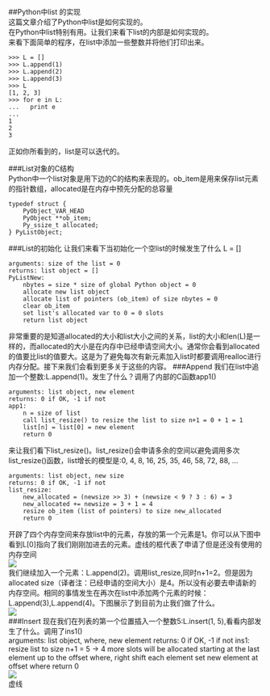 ##Python中list 的实现  
这篇文章介绍了Python中list是如何实现的。  
在Python中list特别有用。让我们来看下list的内部是如何实现的。  
来看下面简单的程序，在list中添加一些整数并将他们打印出来。  

    >>> L = []
    >>> L.append(1)
    >>> L.append(2)
    >>> L.append(3)
    >>> L
    [1, 2, 3]
    >>> for e in L:
    ...   print e
    ... 
    1
    2
    3
正如你所看到的，list是可以迭代的。  

###List对象的C结构  
Python中一个list对象是用下边的C的结构来表现的。ob_item是用来保存list元素的指针数组，allocated是在内存中预先分配的总容量

    typedef struct {
        PyObject_VAR_HEAD
        PyObject **ob_item;
        Py_ssize_t allocated;
    } PyListObject;

###List的初始化
让我们来看下当初始化一个空list的时候发生了什么 L = []
    
    arguments: size of the list = 0
    returns: list object = []
    PyListNew:
        nbytes = size * size of global Python object = 0
        allocate new list object
        allocate list of pointers (ob_item) of size nbytes = 0
        clear ob_item
        set list's allocated var to 0 = 0 slots
        return list object 

非常重要的是知道allocated的大小和list大小之间的关系，list的大小和len(L)是一样的，而allocated的大小是在内存中已经申请空间大小。通常你会看到allocated的值要比list的值要大。这是为了避免每次有新元素加入list时都要调用realloc进行内存分配。接下来我们会看到更多关于这些的内容。
###Append
我们在list中追加一个整数:L.append(1)。发生了什么？调用了内部的C函数app1()

    arguments: list object, new element
    returns: 0 if OK, -1 if not
    app1:
        n = size of list
        call list_resize() to resize the list to size n+1 = 0 + 1 = 1
        list[n] = list[0] = new element
        return 0

来让我们看下list_resize()。list_resize()会申请多余的空间以避免调用多次list_resize()函数，list增长的模型是:0, 4, 8, 16, 25, 35, 46, 58, 72, 88, …

    arguments: list object, new size
    returns: 0 if OK, -1 if not
    list_resize:
        new_allocated = (newsize >> 3) + (newsize < 9 ? 3 : 6) = 3
        new_allocated += newsize = 3 + 1 = 4
        resize ob_item (list of pointers) to size new_allocated
        return 0

开辟了四个内存空间来存放list中的元素，存放的第一个元素是1。你可以从下图中看到L[0]指向了我们刚刚加进去的元素。虚线的框代表了申请了但是还没有使用的内存空间  
![](https://raw.github.com/acmerfight/insight_python/master/list.png)  
我们继续加入一个元素：L.append(2)。调用list_resize,同时n+1=2。但是因为allocated size（译者注：已经申请的空间大小）是4。所以没有必要去申请新的内存空间。相同的事情发生在再次在list中添加两个元素的时候：L.append(3),L.append(4)。下图展示了到目前为止我们做了什么。  
![](https://raw.github.com/acmerfight/insight_python/master/list_4.png)  
###Insert
现在我们在列表的第一个位置插入一个整数5:L.insert(1, 5),看看内部发生了什么。调用了ins1()  
    arguments: list object, where, new element
    returns: 0 if OK, -1 if not
    ins1:
        resize list to size n+1 = 5 -> 4 more slots will be allocated
        starting at the last element up to the offset where, right shift each element 
        set new element at offset where
        return 0  
![](https://raw.github.com/acmerfight/insight_python/master/list_insert.png)  
虚线

